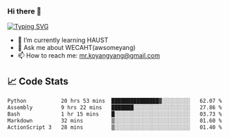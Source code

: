 ### Hi there 👋

[![Typing SVG](https://readme-typing-svg.herokuapp.com?color=%23F78A63&lines=Here+are+some+ideas+to+get+you+started%3A)](https://git.io/typing-svg)

- 🌱 I’m currently learning HAUST
- 💬 Ask me about WECAHT(awsomeyang)
- 📫 How to reach me: mr.koyangyang@gmail.com

## &#x1f4c8; Code Stats
<!--START_SECTION:waka-->

```txt
Python           20 hrs 53 mins  ███████████████▓░░░░░░░░░   62.07 %
Assembly         9 hrs 22 mins   ███████░░░░░░░░░░░░░░░░░░   27.86 %
Bash             1 hr 15 mins    █░░░░░░░░░░░░░░░░░░░░░░░░   03.73 %
Markdown         32 mins         ▒░░░░░░░░░░░░░░░░░░░░░░░░   01.60 %
ActionScript 3   28 mins         ▒░░░░░░░░░░░░░░░░░░░░░░░░   01.40 %
```

<!--END_SECTION:waka-->